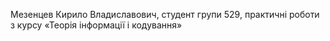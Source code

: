 Мезенцев Кирило Владиславович,
студент групи 529,
практичні роботи з курсу «Теорія інформації і кодування»